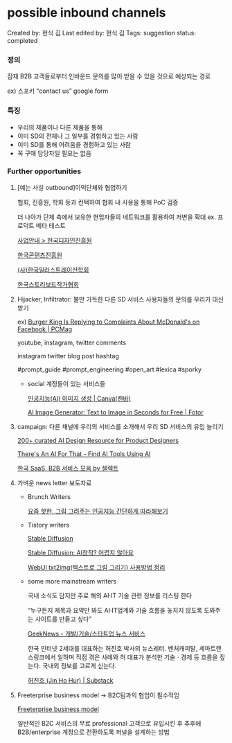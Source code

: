 # possible inbound channels

Created by: 현식 김
Last edited by: 현식 김
Tags: suggestion
status: completed

### 정의

잠재 B2B 고객들로부터 인바운드 문의를 많이 받을 수 있을 것으로 예상되는 경로

ex) 스포키 “contact us” google form 

### 특징

- 우리의 제품이나 다른 제품을 통해
- 이미 SD의 전체나 그 일부를 경험하고 있는 사람
- 이미 SD를 통해 어려움을 경험하고 있는 사람
- 꼭 구매 담당자일 필요는 없음

### Further opportunities

1. [예는 사실 outbound]이익단체와 협업하기
    
    협회, 진흥원, 학회 등과 컨택하여 협회 내 사용을 통해 PoC 검증
    
    더 나아가 단체 측에서 보유한 현업자들의 네트워크를 활용하여 저변을 확대 ex. 프로덕트 베타 테스트
    
    [사업안내 > 한국디자인진흥원](https://www.kidp.or.kr/?menuno=888)
    
    [한국콘텐츠진흥원](https://www.kocca.kr/kocca/main.do)
    
    [(사)한국일러스트레이션학회](http://www.illustkorea.or.kr/)
    
    [한국스토리보드작가협회](http://storyboard.or.kr/?sca=흑백디테일)
    
2. Hijacker, Infiltrator: 불만 가득한 다른 SD 서비스 사용자들의 문의를 우리가 대신 받기
    
    ex) [Burger King Is Replying to Complaints About McDonald's on Facebook | PCMag](https://www.pcmag.com/news/burger-king-is-replying-to-complaints-about-mcdonalds-on-facebook)
    
    youtube, instagram, twitter comments
    
    instagram twitter blog post hashtag
    
    #prompt_guide #prompt_engineering #open_art #lexica #sporky
    
    - social 계정들이 있는 서비스들
        
        [인공지능(AI) 이미지 생성 | Canva(캔바)](https://www.canva.com/ko_kr/features/ai-image-generator/)
        
        [AI Image Generator: Text to Image in Seconds for Free | Fotor](https://www.fotor.com/features/ai-image-generator/)
        
3. campaign: 다른 채널에 우리의 서비스를 소개해서 우리 SD 서비스의 유입 늘리기
    
    [200+ curated AI Design Resource for Product Designers](https://aidesignresource.com/)
    
    [There's An AI For That - Find AI Tools Using AI](https://theresanaiforthat.com/)
    
    [한국 SaaS, B2B 서비스 모음 by 셀렉트](https://www.notion.so/SaaS-B2B-by-bf26e8c9605744aa9c710a62cdc36b41?pvs=21)
    
4. 가벼운 news letter 보도자료
    - Brunch Writers
        
        [요즘 핫한, 그림 그려주는 인공지능 간단하게 따라해보기](https://brunch.co.kr/@paulie/265)
        
    - Tistory writers
        
        [Stable Diffusion](https://waggo.tistory.com/1926)
        
        [Stable Diffusion: AI창작? 어렵지 않아요](https://aritum.tistory.com/15)
        
        [WebUI txt2img(텍스트로 그림 그리기) 사용방법 정리](https://flatsun.tistory.com/3545)
        
    - some more mainstream writers
        
        국내 소식도 담지만 주로 해외 AI·IT 기술 관련 정보를 리스팅 한다
        
        “누구든지 제목과 요약만 봐도 AI·IT업계와 기술 흐름을 놓치지 않도록 도와주는 사이트를 만들고 싶다”
        
        [GeekNews - 개발/기술/스타트업 뉴스 서비스](https://news.hada.io/)
        
        한국 인터넷 2세대를 대표하는 허진호 박사의 뉴스레터. 벤처캐피탈, 세마트랜스링크에서 일하며 직접 겪은 사례와 허 대표가 분석한 기술ㆍ경제 등 흐름을 짚는다. 국내외 정보를 고르게 싣는다.
        
        [허진호 (Jin Ho Hur) | Substack](https://substack.com/profile/318203-jin-ho-hur)
        
    
5. Freeterprise business model → B2C팀과의 협업이 필수적임
    
     [Freeterprise business model](Freeterprise%20business%20model%20aa707ee216aa4cb384acb0cafc74f4c8.md) 
    
    일반적인 B2C 서비스의 무료 professional 고객으로 유입시킨 후 추후에 B2B/enterprise 계정으로 전환하도록 퍼널을 설계하는 방법